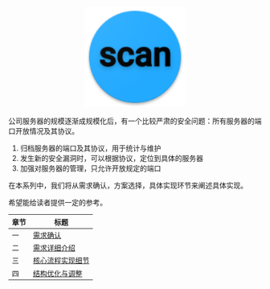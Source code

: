 <p align="center">
   <img width="200" src="scan.png">
</p>

公司服务器的规模逐渐成规模化后，有一个比较严肃的安全问题：所有服务器的端口开放情况及其协议。

1. 归档服务器的端口及其协议，用于统计与维护
2. 发生新的安全漏洞时，可以根据协议，定位到具体的服务器
3. 加强对服务器的管理，只允许开放规定的端口

在本系列中，我们将从需求确认，方案选择，具体实现环节来阐述具体实现。

希望能给读者提供一定的参考。

|    章节         | 标题 |
| ----------- | ----------- |
| 一          | [需求确认](chapter_1.md)       |
| 二          | [需求详细介绍](chapter_2.md)       |
| 三          | [核心流程实现细节](chapter_3.md)       |
| 四          | [结构优化与调整](chapter_4.md)       |